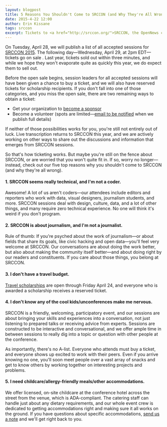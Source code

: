 ```yaml
---
layout: blogpost
title: 5 Reasons You Shouldn't Come to SRCCON (and Why They're All Wrong)
date: 2015-4-22 12:00
author: Erin Kissane
tags: srccon
excerpt: Tickets to <a href="http://srccon.org/">SRCCON, the OpenNews conference</a>, go on sale Wednesday, April 29 at 2pm EDT. But maybe you're still on the fence about SRCCON, or are worried that you won't quite fit in. If so, worry no longer—instead, check out our five top reasons why you shouldn't come to SRCCON (and why they're all wrong).
---
```

On Tuesday, April 28, we will publish a list of all accepted sessions for [SRCCON 2015](http://srccon.org/). The following day—Wednesday, April 29, at 2pm EDT—tickets go on sale . Last year, tickets sold out within three minutes, and while we hope they won't evaporate quite as quickly this year, we do expect them to sell out. 

Before the open sale begins, session leaders for all accepted sessions will have been given a chance to buy a ticket, and we will also have reserved tickets for scholarship recipients. If you don't fall into one of those categories, and you miss the open sale, there are two remaining ways to obtain a ticket:

* Get your organization to [become a sponsor](http://srccon.org/sponsors/)
* Become a volunteer (spots are limited—[email to be notified](mailto:srccon@opennews.org) when we publish full details) 

If neither of those possibilities works for you, you're still not entirely out of luck. Live transcription returns to SRCCON this year, and we are actively working on other ways to share out the discussions and information that emerges from SRCCON sessions.

So that's how ticketing works. But maybe you're still on the fence about SRCCON, or are worried that you won't quite fit in. If so, worry no longer—instead, check out our five top reasons why you shouldn't come to SRCCON (and why they're all wrong).


#### 1. SRCCON seems really technical, and I'm not a coder. 

Awesome! A lot of us aren't coders—our attendees include editors and reporters who work with data, visual designers, journalism students, and more. SRCCON sessions deal with design, culture, data, and a lot of other things, and many require zero technical experience. No one will think it's weird if you don't program.

#### 2. SRCCON is about journalism, and I'm not a journalist.

Rule of thumb: If you're psyched about the work of journalism—or about fields that share its goals, like civic hacking and open data—you'll feel very welcome at SRCCON. Our conversations are about doing the work better, but also about making the community itself better—and about doing right by our readers and constituents. If you care about those things, you belong at SRCCON.

#### 3. I don't have a travel budget.

[Travel scholarships](http://srccon.org/scholarships/) are open through Friday April 24, and everyone who is awarded a scholarship receives a reserved ticket.

#### 4. I don't know any of the cool kids/unconferences make me nervous.

SRCCON is a friendly, welcoming, participatory event, and our sessions are about bringing your skills and experiences into a conversation, not just listening to prepared talks or receiving advice from experts. Sessions are constructed to be interactive and conversational, and we offer ample time in between sessions to really dig into a topic or question with other people at the conference.

 As importantly, there's no A-list. Everyone who attends must buy a ticket, and everyone shows up excited to work with their peers. Even if you arrive knowing no one, you'll soon meet people over a vast array of snacks and get to know others by working together on interesting projects and problems. 

#### 5. I need childcare/allergy-friendly meals/other accommodations.

We offer licensed, on-site childcare at the conference hotel across the street from the venue, which is ADA-compliant. The catering staff can handle just about any dietary requirements, and our whole event crew is dedicated to getting accommodations right and making sure it all works on the ground. If you have questions about specific accommodations, [send us a note](mailto:srccon@opennews.org)  and we'll get right back to you.

